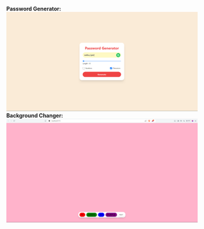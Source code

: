 **Password Generator:**
![Password Generator](https://github.com/ItsJihad/React-from-0/blob/4da2ce731c24967ce5365cab2253ebd89d8ff70e/PasswordGenerator/Screenshot%202024-09-18%20002909.png?raw=true)
**Background Changer:**
![BG Changer](https://github.com/ItsJihad/React-from-0/blob/c14298b6df1959824df5ce7f9d23fb4b335819af/BGChanger/Screenshot%202024-09-14%20155620.png?raw=true)
